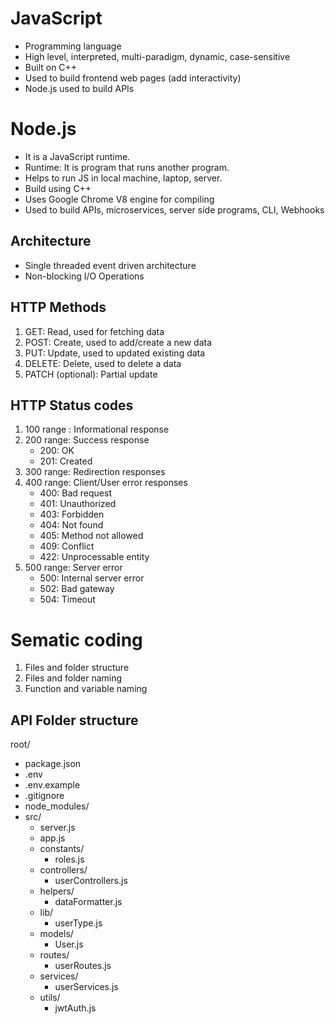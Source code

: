 # JavaScript

- Programming language
- High level, interpreted, multi-paradigm, dynamic, case-sensitive
- Built on C++
- Used to build frontend web pages (add interactivity)
- Node.js used to build APIs

# Node.js

- It is a JavaScript runtime.
- Runtime: It is program that runs another program.
- Helps to run JS in local machine, laptop, server.
- Build using C++
- Uses Google Chrome V8 engine for compiling
- Used to build APIs, microservices, server side programs, CLI, Webhooks

## Architecture
- Single threaded event driven architecture
- Non-blocking I/O Operations

## HTTP Methods

1. GET: Read, used for fetching data
2. POST: Create, used to add/create a new data
3. PUT: Update, used to updated existing data
4. DELETE: Delete, used to delete a data
5. PATCH (optional): Partial update

## HTTP Status codes

1. 100 range : Informational response
2. 200 range: Success response
    - 200: OK
    - 201: Created
3. 300 range: Redirection responses
4. 400 range: Client/User error responses
    - 400: Bad request
    - 401: Unauthorized
    - 403: Forbidden
    - 404: Not found
    - 405: Method not allowed
    - 409: Conflict
    - 422: Unprocessable entity
5. 500 range: Server error
    - 500: Internal server error
    - 502: Bad gateway
    - 504: Timeout

# Sematic coding

1. Files and folder structure
2. Files and folder naming
3. Function and variable naming

## API Folder structure
root/
- package.json
- .env
- .env.example
- .gitignore
- node_modules/
- src/
    - server.js
    - app.js
    - constants/
        - roles.js
    - controllers/
        - userControllers.js
    - helpers/
        - dataFormatter.js
    - lib/
        - userType.js
    - models/
        - User.js
    - routes/
        - userRoutes.js
    - services/
        - userServices.js
    - utils/
        - jwtAuth.js
